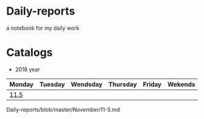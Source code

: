 # Daily-reports

a notebook for my daily work

# Catalogs
- 2018 year

| Monday|Tuesday| Wendsday |Thursday|Friday|Wekends|
| ------------------- |:-----------------:|:-----------:|:-----------------:|:-----------------:|:-----------------:|
|[11.5](./November/11-5.md)|
Daily-reports/blob/master/November/11-5.md

